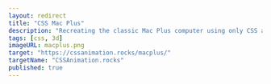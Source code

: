 ```yaml
---
layout: redirect
title: "CSS Mac Plus"
description: "Recreating the classic Mac Plus computer using only CSS and HTML."
tags: [css, 3d]
imageURL: macplus.png
target: "https://cssanimation.rocks/macplus/"
targetName: "CSSAnimation.rocks"
published: true
---
```



